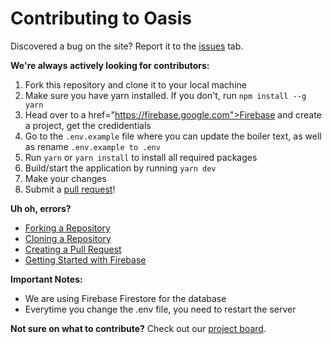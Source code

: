 # Contributing to Oasis
Discovered a bug on the site? Report it to the <a href="https://github.com/heybereket/oasis/issues">issues</a> tab. 

**We're always actively looking for contributors:**

1. Fork this repository and clone it to your local machine
2. Make sure you have yarn installed. If you don't, run ```npm install --g yarn```
3. Head over to a href="https://firebase.google.com">Firebase</a> and create a project, get the credidentials 
4. Go to the ```.env.example``` file where you can update the boiler text, as well as rename ```.env.example to .env```
5. Run ```yarn``` or ```yarn install``` to install all required packages 
6. Build/start the application by running ```yarn dev```
7. Make your changes
8. Submit a <a href="https://github.com/heybereket/oasis/pulls">pull request</a>!

**Uh oh, errors?**
- <a href="https://docs.github.com/en/github/getting-started-with-github/fork-a-repo">Forking a Repository</a>
- <a href="https://docs.github.com/en/github/creating-cloning-and-archiving-repositories/cloning-a-repository">Cloning a Repository</a>
- <a href="https://docs.github.com/en/github/collaborating-with-issues-and-pull-requests/creating-a-pull-request-from-a-fork">Creating a Pull Request</a>
- <a href="https://cloud.google.com/firestore/docs/client/get-firebase">Getting Started with Firebase</a>

**Important Notes:**
- We are using Firebase Firestore for the database
- Everytime you change the .env file, you need to restart the server

**Not sure on what to contribute?** Check out our <a href="https://github.com/heybereket/oasis/projects/1">project board</a>.
